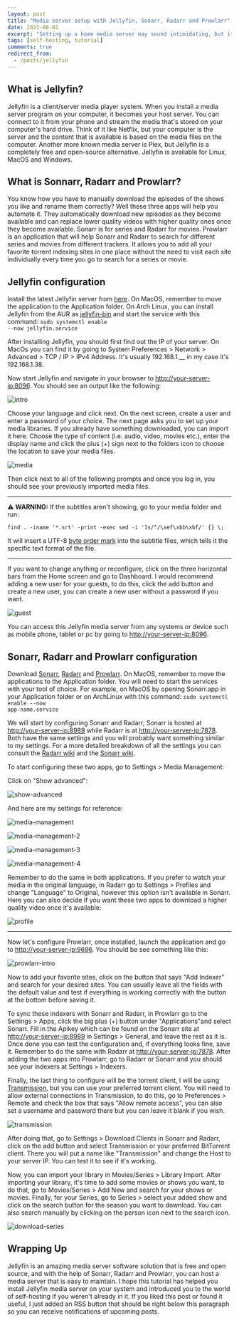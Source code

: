 ```yaml
---
layout: post
title: "Media server setup with Jellyfin, Sonarr, Radarr and Prowlarr"
date: 2021-08-01
excerpt: "Setting up a home media server may sound intimidating, but it doesn’t have to be."
tags: [self-hosting, tutorial]
comments: true
redirect_from:
  - /posts/jellyfin
---
```


## What is Jellyfin?

Jellyfin is a client/server media player system. When you install a media server program on your computer, it becomes your host server. You can connect to it from your phone and stream the media that's stored on your computer's hard drive. Think of it like Netflix, but your computer is the server and the content that is available is based on the media files on the computer. Another more known media server is Plex, but Jellyfin is a completely free and open-source alternative. Jellyfin is available for Linux, MacOS and Windows.

## What is Sonnarr, Radarr and Prowlarr?

You know how you have to manually download the episodes of the shows you like and rename them correctly? Well these three apps will help you automate it. They automatically download new episodes as they become available and can replace lower quality videos with higher quality ones once they become available. Sonarr is for series and Radarr for movies. Prowlarr is an application that will help Sonarr and Radarr to search for different series and movies from different trackers. It allows you to add all your favorite torrent indexing sites in one place without the need to visit each site individually every time you go to search for a series or movie.

## Jellyfin configuration
Install the latest Jellyfin server from [here](https://jellyfin.org/downloads/). On MacOS, remember to move the application to the Application folder. On Arch Linux, you can install Jellyfin from the AUR as [jellyfin-bin](https://aur.archlinux.org/packages/jellyfin-bin/) and start the service with this command: <code>sudo systemctl enable --now  jellyfin.service</code>

After installing Jellyfin, you should first find out the IP of your server. On MacOs you can find it by going to System Preferences > Network > Advanced > TCP / IP > IPv4 Address. It's usually 192.168.1.__ in my case it's 192.168.1.38.

Now start Jellyfin and navigate in your browser to <http://your-server-ip:8096>. You should see an output like the following: 

![intro](https://cdn.fuzzygrim.com/file/fuzzygrim/2021-08-01-media-server/welcome-jellyfin.png)

Choose your language and click next. On the next screen, create a user and enter a password of your choice. The next page asks you to set up your media libraries. If you already have something downloaded, you can import it here. Choose the type of content (i.e. audio, video, movies etc.), enter the display name and click the plus (+) sign next to the folders icon to choose the location to save your media files.

![media](https://cdn.fuzzygrim.com/file/fuzzygrim/2021-08-01-media-server/jellyfin-library.png)

Then click next to all of the following prompts and once you log in, you should see your previously imported media files.

---
**⚠ WARNING:** If the subtitles aren't showing, go to your media folder and run:

```
find . -iname '*.srt' -print -exec sed -i '1s/^/\xef\xbb\xbf/' {} \;
```

It will insert a UTF-8 [byte order mark](https://wikiless.org/wiki/Byte_order_mark?lang=en) into the subtitle files, which tells it the specific text format of the file.

---

If you want to change anything or reconfigure, click on the three horizontal bars from the Home screen and go to Dashboard. I would recommend adding a new user for your guests, to do this, click the add button and create a new user, you can create a new user without a password if you want.

![guest](https://cdn.fuzzygrim.com/file/fuzzygrim/2021-08-01-media-server/jellyfin-users.png)

You can access this Jellyfin media server from any systems or device such as mobile phone, tablet or pc by going to <http://your-server-ip:8096>. 

## Sonarr, Radarr and Prowlarr configuration

Download [Sonarr](https://sonarr.tv/#download), [Radarr](https://radarr.video/#download) and [Prowlarr](https://wiki.servarr.com/prowlarr/installation). On MacOS, remember to move the applications to the Application folder. You will need to start the services with your tool of choice. For example, on MacOS by opening Sonarr.app in your Application folder or on ArchLinux with this command: <code>sudo systemctl enable --now  app-name.service</code>

We will start by configuring Sonarr and Radarr, Sonarr is hosted at <http://your-server-ip:8989> while Radarr is at <http://your-server-ip:7878>. Both have the same settings and you will probably want something similar to my settings. For a more detailed breakdown of all the settings you can consult the [Radarr wiki](https://wiki.servarr.com/radarr/settings) and the [Sonarr wiki](https://wiki.servarr.com/sonarr/settings).

To start configuring these two apps, go to Settings > Media Management:

Click on "Show advanced":

![show-advanced](https://cdn.fuzzygrim.com/file/fuzzygrim/2021-08-01-media-server/radarr-icons.png)

And here are my settings for reference:

![media-management](https://cdn.fuzzygrim.com/file/fuzzygrim/2021-08-01-media-server/radarr-settings-1.png)

![media-management-2](https://cdn.fuzzygrim.com/file/fuzzygrim/2021-08-01-media-server/radarr-settings-2.png)

![media-management-3](https://cdn.fuzzygrim.com/file/fuzzygrim/2021-08-01-media-server/radarr-settings-3.png)

![media-management-4](https://cdn.fuzzygrim.com/file/fuzzygrim/2021-08-01-media-server/radarr-settings-4.png)

Remember to do the same in both applications. If you prefer to watch your media in the original language, in Radarr go to Settings > Profiles and change "Language" to Original, however this option isn't available in Sonarr. Here you can also decide if you want these two apps to download a higher quality video once it's available:

![profile](https://cdn.fuzzygrim.com/file/fuzzygrim/2021-08-01-media-server/radarr-settings-5.png)

<hr>

Now let's configure Prowlarr, once installed, launch the application and go to <http://your-server-ip:9696>. You should be see something like this:

![prowlarr-intro](https://cdn.fuzzygrim.com/file/fuzzygrim/2021-08-01-media-server/prowlarr.png)

Now to add your favorite sites, click on the button that says "Add Indexer" and search for your desired sites. You can usually leave all the fields with the default value and test if everything is working correctly with the button at the bottom before saving it.

To sync these indexers with Sonarr and Radarr, in Prowlarr go to the Settings > Apps, click the big plus (+) button under "Applications"and select Sonarr. Fill in the Apikey which can be found on the Sonarr site at <http://your-server-ip:8989> in Settings > General, and leave the rest as it is. Once done you can test the configuration and, if everything looks fine, save it. Remember to do the same with Radarr at <http://your-server-ip:7878>. After adding the two apps into Prowlarr, go to Radarr or Sonarr and you should see your indexers at Settings > Indexers.

Finally, the last thing to configure will be the torrent client, I will be using [Transmission](https://transmissionbt.com/download/), but you can use your preferred torrent client. You will need to allow external connections in Transmission, to do this, go to Preferences > Remote and check the box that says "Allow remote access", you can also set a username and password there but you can leave it blank if you wish.

![transmission](https://cdn.fuzzygrim.com/file/fuzzygrim/2021-08-01-media-server/transmission.png)

After doing that, go to Settings > Download Clients in Sonarr and Radarr, click on the add button and select Transmission or your preferred BitTorrent client. There you will put a name like "Transmission" and change the Host to your server IP. You can test it to see if it's working.

Now, you can import your library in Movies/Series > Library Import. After importing your library, it's time to add some movies or shows you want, to do that, go to Movies/Series > Add New and search for your shows or movies. Finally, for your Series, go to Series > select your added show and click on the search button for the season you want to download. You can also search manually by clicking on the person icon next to the search icon.

![download-series](https://cdn.fuzzygrim.com/file/fuzzygrim/2021-08-01-media-server/sonarr.png)

## Wrapping Up

Jellyfin is an amazing media server software solution that is free and open source, and with the help of Sonarr, Radarr and Prowlarr, you can host a media server that is easy to maintain. I hope this tutorial has helped you install Jellyfin media server on your system and introduced you to the world of self-hosting if you weren't already in it. If you liked this post or found it useful, I just added an RSS button that should be right below this paragraph so you can receive notifications of upcoming posts.
